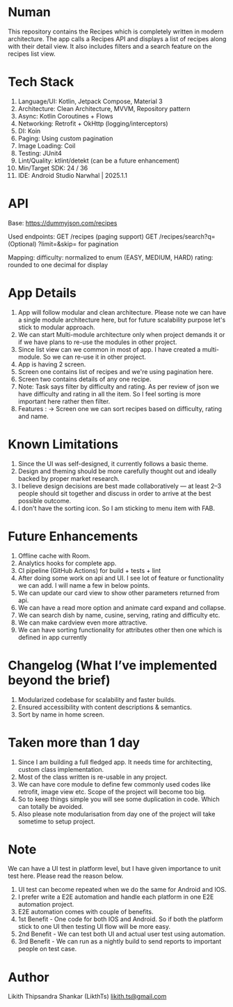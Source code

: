 # Numan

This repository contains the Recipes which is completely written in modern architecture. The app calls a Recipes API and displays a
list of recipes along with their detail view. It also includes filters and a search feature on the
recipes list view.

# Tech Stack

1. Language/UI: Kotlin, Jetpack Compose, Material 3
2. Architecture: Clean Architecture, MVVM, Repository pattern
3. Async: Kotlin Coroutines + Flows
4. Networking: Retrofit + OkHttp (logging/interceptors)
5. DI: Koin
6. Paging: Using custom pagination
7. Image Loading: Coil
8. Testing: JUnit4
9. Lint/Quality: ktlint/detekt (can be a future enhancement)
10. Min/Target SDK: 24 / 36
11. IDE: Android Studio Narwhal | 2025.1.1

# API

Base: https://dummyjson.com/recipes

Used endpoints:
GET /recipes (paging support)
GET /recipes/search?q=<term>(Optional) ?limit=&skip= for pagination

Mapping:
difficulty: normalized to enum (EASY, MEDIUM, HARD)
rating: rounded to one decimal for display

# App Details

1. App will follow modular and clean architecture. Please note we can have a single module
   architecture here, but for future scalability purpose let's stick to modular approach.
2. We can start Multi-module architecture only when project demands it or if we have plans to re-use
   the modules in other project.
3. Since list view can we common in most of app. I have created a multi-module. So we can re-use it
   in other project.
4. App is having 2 screen.
5. Screen one contains list of recipes and we're using pagination here.
6. Screen two contains details of any one recipe.
7. Note: Task says filter by difficulty and rating. As per review of json we have difficulty and
   rating in all the item. So I feel sorting is more important here rather then filter.
8. Features :
   -> Screen one we can sort recipes based on difficulty, rating and name.

# Known Limitations

1. Since the UI was self-designed, it currently follows a basic theme.
2. Design and theming should be more carefully thought out and ideally backed by proper market
   research.
3. I believe design decisions are best made collaboratively — at least 2–3 people should sit
   together and discuss in order to arrive at the best possible outcome.
4. I don't have the sorting icon. So I am sticking to menu item with FAB.

# Future Enhancements

1. Offline cache with Room.
2. Analytics hooks for complete app.
3. CI pipeline (GitHub Actions) for build + tests + lint
4. After doing some work on api and UI. I see lot of feature or functionality we can add. I will
   name a few in below points.
5. We can update our card view to show other parameters returned from api.
6. We can have a read more option and animate card expand and collapse.
7. We can search dish by name, cusine, serving, rating and difficulty etc.
8. We can make cardview even more attractive.
9. We can have sorting functionality for attributes other then one which is defined in app currently

# Changelog (What I’ve implemented beyond the brief)

1. Modularized codebase for scalability and faster builds.
2. Ensured accessibility with content descriptions & semantics.
3. Sort by name in home screen.

# Taken more than 1 day

1. Since I am building a full fledged app. It needs time for architecting, custom class
   implementation.
2. Most of the class written is re-usable in any project.
3. We can have core module to define few commonly used codes like retrofit, image view etc. Scope of
   the project will become too big.
4. So to keep things simple you will see some duplication in code. Which can totally be avoided.
5. Also please note modularisation from day one of the project will take sometime to setup project. 


# Note 

We can have a UI test in platform level, but I have given importance to unit test here. Please read the reason below.

1. UI test can become repeated when we do the same for Android and IOS.
2. I prefer write a E2E automation and handle each platform in one E2E automation project. 
3. E2E automation comes with couple of benefits. 
4. 1st Benefit - One code for both IOS and Android. So if both the platform stick to one UI then testing UI flow will be more easy. 
5. 2nd Benefit - We can test both UI and actual user test using automation.
6. 3rd Benefit - We can run as a nightly build to send reports to important people on test case. 

# Author

Likith Thipsandra Shankar (LikthTs)
likith.ts@gmail.com

